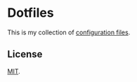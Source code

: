 Dotfiles
========

This is my collection of [configuration files](http://dotfiles.github.io/).

License
-------

[MIT](http://opensource.org/licenses/MIT).